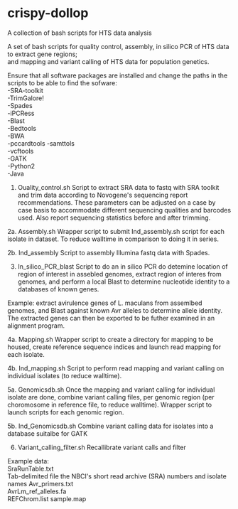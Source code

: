 # crispy-dollop
A collection of bash scripts for HTS data analysis

A set of bash scripts for quality control, assembly, in silico PCR of HTS data to extract gene regions;  
and mapping and variant calling of HTS data for population genetics.

Ensure that all software packages are installed and change the paths in the scripts to be able to find the sofware: <br/>
-SRA-toolkit <br/>
-TrimGalore! <br/>
-Spades <br/>
-iPCRess <br/>
-Blast <br/>
-Bedtools <br/>
-BWA <br/>
-pccardtools
-samttols <br/>
-vcftools <br/>
-GATK <br/>
-Python2 <br/>
-Java <br/>


1. Ouality_control.sh
Script to extract SRA data to fastq with SRA toolkit and trim data according to Novogene's sequencing report recommendations. These parameters can be adjusted on a case by case basis to accommodate different sequencing qualities and barcodes used.
Also report sequencing statistics before and after trimming.

2a. Assembly.sh
Wrapper script to submit Ind_assembly.sh script for each isolate in dataset. To reduce walltime in comparison to doing it in series.

2b. Ind_assembly
Script to assembly Illumina fastq data with Spades.

3. In_silico_PCR_blast
Script to do an in silico PCR do detemine location of region of interest in assebled genomes, extract region of interes from genomes, and perform a local Blast to determine nucleotide identity to a databases of known genes.

Example: extract avirulence genes of L. maculans from assemlbed genomes, and Blast against known Avr alleles to determine allele identity. The extracted genes can then be exported to be futher examined in an alignment program.

4a. Mapping.sh
Wrapper script to create a directory for mapping to be housed, create reference sequence indices and launch read mapping for each isolate.

4b. Ind_mapping.sh
Script to perform read mapping and variant calling on individual isolates (to reduce walltime).

5a. Genomicsdb.sh
Once the mapping and variant calling for individual isolate are done, combine variant calling files, per genomic region (per choromosome in reference file, to reduce walltime).
Wrapper script to launch scripts for each genomic region.

5b. Ind_Genomicsdb.sh
Combine variant calling data for isolates into a database suitalbe for GATK

6. Variant_calling_filter.sh
Recallibrate variant calls and filter

Example data: <br/>
SraRunTable.txt <br/> Tab-delimited file the NBCI's short read archive (SRA) numbers and isolate   names
Avr_primers.txt <br/>
AvrLm_ref_alleles.fa <br/>
REFChrom.list
sample.map

